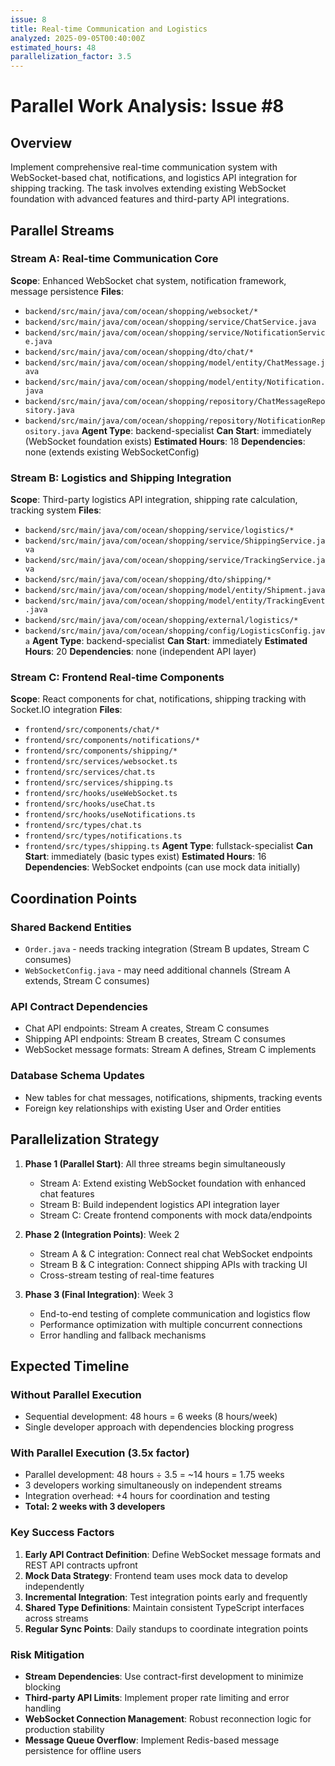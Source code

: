 ```yaml
---
issue: 8
title: Real-time Communication and Logistics
analyzed: 2025-09-05T00:40:00Z
estimated_hours: 48
parallelization_factor: 3.5
---
```


# Parallel Work Analysis: Issue #8

## Overview
Implement comprehensive real-time communication system with WebSocket-based chat, notifications, and logistics API integration for shipping tracking. The task involves extending existing WebSocket foundation with advanced features and third-party API integrations.

## Parallel Streams

### Stream A: Real-time Communication Core
**Scope**: Enhanced WebSocket chat system, notification framework, message persistence
**Files**: 
- `backend/src/main/java/com/ocean/shopping/websocket/*`
- `backend/src/main/java/com/ocean/shopping/service/ChatService.java`
- `backend/src/main/java/com/ocean/shopping/service/NotificationService.java`
- `backend/src/main/java/com/ocean/shopping/dto/chat/*`
- `backend/src/main/java/com/ocean/shopping/model/entity/ChatMessage.java`
- `backend/src/main/java/com/ocean/shopping/model/entity/Notification.java`
- `backend/src/main/java/com/ocean/shopping/repository/ChatMessageRepository.java`
- `backend/src/main/java/com/ocean/shopping/repository/NotificationRepository.java`
**Agent Type**: backend-specialist
**Can Start**: immediately (WebSocket foundation exists)
**Estimated Hours**: 18
**Dependencies**: none (extends existing WebSocketConfig)

### Stream B: Logistics and Shipping Integration
**Scope**: Third-party logistics API integration, shipping rate calculation, tracking system
**Files**:
- `backend/src/main/java/com/ocean/shopping/service/logistics/*`
- `backend/src/main/java/com/ocean/shopping/service/ShippingService.java`
- `backend/src/main/java/com/ocean/shopping/service/TrackingService.java`
- `backend/src/main/java/com/ocean/shopping/dto/shipping/*`
- `backend/src/main/java/com/ocean/shopping/model/entity/Shipment.java`
- `backend/src/main/java/com/ocean/shopping/model/entity/TrackingEvent.java`
- `backend/src/main/java/com/ocean/shopping/external/logistics/*`
- `backend/src/main/java/com/ocean/shopping/config/LogisticsConfig.java`
**Agent Type**: backend-specialist
**Can Start**: immediately
**Estimated Hours**: 20
**Dependencies**: none (independent API layer)

### Stream C: Frontend Real-time Components
**Scope**: React components for chat, notifications, shipping tracking with Socket.IO integration
**Files**:
- `frontend/src/components/chat/*`
- `frontend/src/components/notifications/*`
- `frontend/src/components/shipping/*`
- `frontend/src/services/websocket.ts`
- `frontend/src/services/chat.ts`
- `frontend/src/services/shipping.ts`
- `frontend/src/hooks/useWebSocket.ts`
- `frontend/src/hooks/useChat.ts`
- `frontend/src/hooks/useNotifications.ts`
- `frontend/src/types/chat.ts`
- `frontend/src/types/notifications.ts`
- `frontend/src/types/shipping.ts`
**Agent Type**: fullstack-specialist
**Can Start**: immediately (basic types exist)
**Estimated Hours**: 16
**Dependencies**: WebSocket endpoints (can use mock data initially)

## Coordination Points

### Shared Backend Entities
- `Order.java` - needs tracking integration (Stream B updates, Stream C consumes)
- `WebSocketConfig.java` - may need additional channels (Stream A extends, Stream C consumes)

### API Contract Dependencies
- Chat API endpoints: Stream A creates, Stream C consumes
- Shipping API endpoints: Stream B creates, Stream C consumes
- WebSocket message formats: Stream A defines, Stream C implements

### Database Schema Updates
- New tables for chat messages, notifications, shipments, tracking events
- Foreign key relationships with existing User and Order entities

## Parallelization Strategy

1. **Phase 1 (Parallel Start)**: All three streams begin simultaneously
   - Stream A: Extend existing WebSocket foundation with enhanced chat features
   - Stream B: Build independent logistics API integration layer
   - Stream C: Create frontend components with mock data/endpoints

2. **Phase 2 (Integration Points)**: Week 2
   - Stream A & C integration: Connect real chat WebSocket endpoints
   - Stream B & C integration: Connect shipping APIs with tracking UI
   - Cross-stream testing of real-time features

3. **Phase 3 (Final Integration)**: Week 3
   - End-to-end testing of complete communication and logistics flow
   - Performance optimization with multiple concurrent connections
   - Error handling and fallback mechanisms

## Expected Timeline

### Without Parallel Execution
- Sequential development: 48 hours = 6 weeks (8 hours/week)
- Single developer approach with dependencies blocking progress

### With Parallel Execution (3.5x factor)
- Parallel development: 48 hours ÷ 3.5 = ~14 hours = 1.75 weeks
- 3 developers working simultaneously on independent streams
- Integration overhead: +4 hours for coordination and testing
- **Total: 2 weeks with 3 developers**

### Key Success Factors
1. **Early API Contract Definition**: Define WebSocket message formats and REST API contracts upfront
2. **Mock Data Strategy**: Frontend team uses mock data to develop independently
3. **Incremental Integration**: Test integration points early and frequently
4. **Shared Type Definitions**: Maintain consistent TypeScript interfaces across streams
5. **Regular Sync Points**: Daily standups to coordinate integration points

### Risk Mitigation
- **Stream Dependencies**: Use contract-first development to minimize blocking
- **Third-party API Limits**: Implement proper rate limiting and error handling
- **WebSocket Connection Management**: Robust reconnection logic for production stability
- **Message Queue Overflow**: Implement Redis-based message persistence for offline users